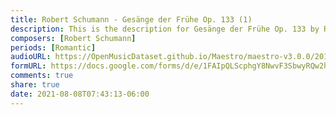 ```yaml
---
title: Robert Schumann - Gesänge der Frühe Op. 133 (1)
description: This is the description for Gesänge der Frühe Op. 133 by Robert Schumann
composers: [Robert Schumann]
periods: [Romantic]
audioURL: https://OpenMusicDataset.github.io/Maestro/maestro-v3.0.0/2014/MIDI-UNPROCESSED_01-03_R1_2014_MID--AUDIO_02_R1_2014_wav--4.midi
formURL: https://docs.google.com/forms/d/e/1FAIpQLScphgY8NwvF3SbwyRQw2hX-9S7BAKncRKZsIzNGFsX2VuZvDA/viewform
comments: true
share: true
date: 2021-08-08T07:43:13-06:00
---
```

